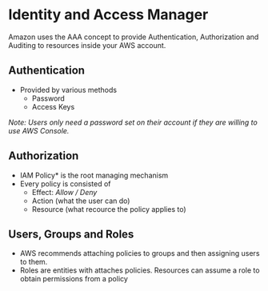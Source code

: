 # Identity and Access Manager
Amazon uses the AAA concept to provide Authentication, Authorization and Auditing to resources inside your AWS account.

## Authentication
- Provided by various methods
   - Password
   - Access Keys

*Note: Users only need a password set on their account if they are willing to use AWS Console.*

##  Authorization
- IAM Policy* is the root managing mechanism
- Every policy is consisted of
	- Effect: *Allow / Deny*
	- Action (what the user can do)
	- Resource (what recource the policy applies to)

## Users, Groups and Roles
- AWS recommends attaching policies to groups and then assigning users to them.
- Roles are entities with attaches policies. Resources can assume a role to obtain permissions from a policy
